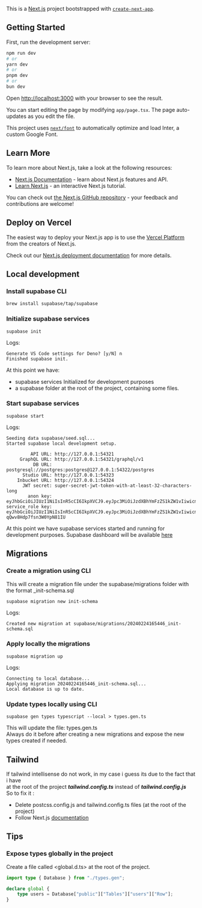 This is a [Next.js](https://nextjs.org/) project bootstrapped with [`create-next-app`](https://github.com/vercel/next.js/tree/canary/packages/create-next-app).

## Getting Started

First, run the development server:

```bash
npm run dev
# or
yarn dev
# or
pnpm dev
# or
bun dev
```

Open [http://localhost:3000](http://localhost:3000) with your browser to see the result.

You can start editing the page by modifying `app/page.tsx`. The page auto-updates as you edit the file.

This project uses [`next/font`](https://nextjs.org/docs/basic-features/font-optimization) to automatically optimize and load Inter, a custom Google Font.

## Learn More

To learn more about Next.js, take a look at the following resources:

- [Next.js Documentation](https://nextjs.org/docs) - learn about Next.js features and API.
- [Learn Next.js](https://nextjs.org/learn) - an interactive Next.js tutorial.

You can check out [the Next.js GitHub repository](https://github.com/vercel/next.js/) - your feedback and contributions are welcome!

## Deploy on Vercel

The easiest way to deploy your Next.js app is to use the [Vercel Platform](https://vercel.com/new?utm_medium=default-template&filter=next.js&utm_source=create-next-app&utm_campaign=create-next-app-readme) from the creators of Next.js.

Check out our [Next.js deployment documentation](https://nextjs.org/docs/deployment) for more details.

## Local development

### Install supabase CLI

```text
brew install supabase/tap/supabase
```

### Initialize supabase services

```text
supabase init
```

Logs: 

```text
Generate VS Code settings for Deno? [y/N] n
Finished supabase init.
```

At this point we have:
- supabase services Initialized for development purposes
- a supabase folder at the root of the project, containing some files.

### Start supabase services

```text
supabase start
```
Logs:

```text
Seeding data supabase/seed.sql...
Started supabase local development setup.

         API URL: http://127.0.0.1:54321
     GraphQL URL: http://127.0.0.1:54321/graphql/v1
          DB URL: postgresql://postgres:postgres@127.0.0.1:54322/postgres
      Studio URL: http://127.0.0.1:54323
    Inbucket URL: http://127.0.0.1:54324
      JWT secret: super-secret-jwt-token-with-at-least-32-characters-long
        anon key: eyJhbGciOiJIUzI1NiIsInR5cCI6IkpXVCJ9.eyJpc3MiOiJzdXBhYmFzZS1kZW1vIiwicm9sZSI6ImFub24iLCJleHAiOjE5ODM4MTI5OTZ9.CRXP1A7WOeoJeXxjNni43kdQwgnWNReilDMblYTn_I0
service_role key: eyJhbGciOiJIUzI1NiIsInR5cCI6IkpXVCJ9.eyJpc3MiOiJzdXBhYmFzZS1kZW1vIiwicm9sZSI6InNlcnZpY2Vfcm9sZSIsImV4cCI6MTk4MzgxMjk5Nn0.EGIM96RAZx35lJzdJsyH-qQwv8Hdp7fsn3W0YpN81IU
```

At this point we have supabase services started and running for development purposes. Supabase dashboard will be available [here](http://localhost:54323)

## Migrations

### Create a migration using CLI

This will create a migration file under the supabase/migrations folder with the format <timestamp>_init-schema.sql

```text
supabase migration new init-schema  
```

Logs:

```text
Created new migration at supabase/migrations/20240224165446_init-schema.sql
```

### Apply locally the migrations

```text
supabase migration up
```

Logs: 

```text
Connecting to local database...
Applying migration 20240224165446_init-schema.sql...
Local database is up to date.
```

### Update types locally using CLI

```text
supabase gen types typescript --local > types.gen.ts
```
This will update the file: types.gen.ts  
Always do it before after creating a new migrations and expose the new types created if needed.

## Tailwind

If tailwind intellisense do not work, in my case i guess its due to the fact that i have  
at the root of the project **_tailwind.config.ts_** instead of **_tailwind.config.js_**  
So to fix it :
- Delete postcss.config.js and tailwind.config.ts files (at the root of the project)
- Follow Next.js [documentation](https://nextjs.org/docs/app/building-your-application/styling/tailwind-css#configuring-tailwind)

## Tips

### Expose types globally in the project

Create a file called <global.d.ts> at the root of the project.

```typescript
import type { Database } from "./types.gen";

declare global {
    type users = Database["public"]["Tables"]["users"]["Row"];
}
```
